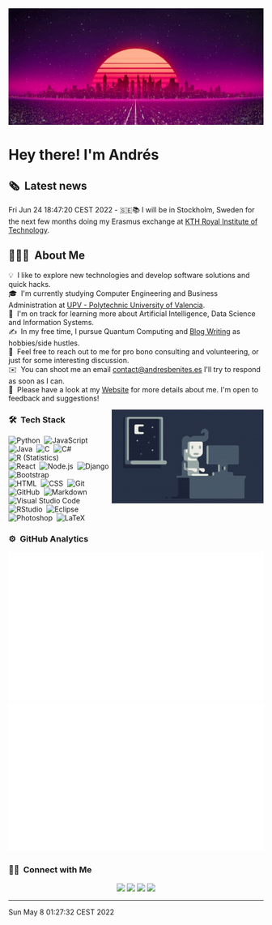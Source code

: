 <img src ="https://github.com/daibeal/daibeal/blob/main/img/ezgif.com-gif-maker.gif" width='100%' height='230px' alt="Happy New Year 2022">

<h1>Hey there! I'm Andrés</h1

<!-- ## 👋 &nbsp;Hey there! I'm Aditya -->
  
## 🗞 &nbsp;Latest news
Fri Jun 24 18:47:20 CEST 2022 - 🇸🇪📚 I will be in Stockholm, Sweden for the next few months doing my Erasmus exchange at [KTH Royal Institute of Technology](https://www.kth.se/en).

## 👨🏻‍💻 &nbsp;About Me

💡 &nbsp;I like to explore new technologies and develop software solutions and quick hacks.\
🎓 &nbsp;I'm currently studying Computer Engineering and Business Administration at [UPV - Polytechnic University of Valencia](https://www.upv.es/es).\
🌱 &nbsp;I'm on track for learning more about Artificial Intelligence, Data Science and Information Systems.\
✍️ &nbsp;In my free time, I pursue Quantum Computing and [Blog Writing](https://blog.andresbenites.es) as hobbies/side hustles.\
💬 &nbsp;Feel free to reach out to me for pro bono consulting and volunteering, or just for some interesting discussion.\
✉️ &nbsp;You can shoot me an email [contact@andresbenites.es](mailto:contact@andresbenites.es?subject=Github%20Profile&body=Hi%20Andr%C3%A9s!%0D%0A%0D%0AI%20would%20like%20to%20send%20you%20a%20message!%0D%0A%0D%0A-%20Att%20(insert%20name)) I'll try to respond as soon as I can.\
📄 &nbsp;Please have a look at my [Website](http://www.andresbenites.es) for more details about me. I'm open to feedback and suggestions!

<img alt="Night Coding" src="https://raw.githubusercontent.com/AVS1508/AVS1508/master/assets/Night-Coding.gif" align="right"/>

### 🛠 &nbsp;Tech Stack

![Python](https://img.shields.io/badge/-Python-05122A?style=flat&logo=python)&nbsp;
![JavaScript](https://img.shields.io/badge/-JavaScript-05122A?style=flat&logo=javascript)&nbsp;
![Java](https://img.shields.io/badge/-Java-05122A?style=flat&logo=Java&logoColor=FFA518)&nbsp;
![C](https://img.shields.io/badge/-C-05122A?style=flat&logo=C&logoColor=A8B9CC)&nbsp;
![C#](https://img.shields.io/badge/C-05122A?style=flat&logo=c-sharp) &nbsp;
![R (Statistics)](https://img.shields.io/badge/-R-05122A?style=flat&logo=R&logoColor=276DC3)\
![React](https://img.shields.io/badge/-React-05122A?style=flat&logo=react)&nbsp;
![Node.js](https://img.shields.io/badge/-Node.js-05122A?style=flat&logo=node.js)&nbsp;
![Django](https://img.shields.io/badge/-Django-05122A?style=flat&logo=django&logoColor=092E20)&nbsp;
![Bootstrap](https://img.shields.io/badge/-Bootstrap-05122A?style=flat&logo=bootstrap&logoColor=563D7C)\
![HTML](https://img.shields.io/badge/-HTML-05122A?style=flat&logo=HTML5)&nbsp;
![CSS](https://img.shields.io/badge/-CSS-05122A?style=flat&logo=CSS3&logoColor=1572B6)&nbsp;
![Git](https://img.shields.io/badge/-Git-05122A?style=flat&logo=git)&nbsp;
![GitHub](https://img.shields.io/badge/-GitHub-05122A?style=flat&logo=github)&nbsp;
![Markdown](https://img.shields.io/badge/-Markdown-05122A?style=flat&logo=markdown)\
![Visual Studio Code](https://img.shields.io/badge/-Visual%20Studio%20Code-05122A?style=flat&logo=visual-studio-code&logoColor=007ACC)&nbsp;
![RStudio](https://img.shields.io/badge/-RStudio-05122A?style=flat&logo=rstudio)&nbsp;
![Eclipse](https://img.shields.io/badge/-Eclipse-05122A?style=flat&logo=eclipse-ide&logoColor=2C2255)\
![Photoshop](https://img.shields.io/badge/-Photoshop-05122A?style=flat&logo=adobe-photoshop)&nbsp;
![LaTeX](https://img.shields.io/badge/latex-05122A?style=flat&logo=latex)&nbsp;

### ⚙️ &nbsp;GitHub Analytics

<p align="center">
  <img src="https://raw.githubusercontent.com/daibeal/github-stats/master/generated/languages.svg"/>
  <img src="https://raw.githubusercontent.com/daibeal/github-stats/master/generated/overview.svg"/>
</p>

### 🤝🏻 &nbsp;Connect with Me

<p align="center">
<a href="http://www.andresbenites.es"><img src="https://img.shields.io/badge/-andresbenites.es-3423A6?style=flat&logo=Google-Chrome&logoColor=white"/></a>
<a href="https://www.linkedin.com/in/daibeal/"><img src="https://img.shields.io/badge/-Andrés B. Aldaz-0077B5?style=flat&logo=Linkedin&logoColor=white"/></a>
<a href="mailto:contact@andresbenites.es?subject=Github%20Profile&body=Hi%20Andr%C3%A9s!%0D%0A%0D%0AI%20would%20like%20to%20send%20you%20a%20message!%0D%0A%0D%0A-%20Att%20(insert%20name)"><img src="https://img.shields.io/badge/-contact@andresbenites.es-D14836?style=flat&logo=Gmail&logoColor=white"/></a>
<a href="https://instagram.com/andresbenitess"><img src="https://img.shields.io/badge/-@andresbenitess-E4405F?style=flat&logo=Instagram&logoColor=white"/></a>
</p>

-----
Sun May  8 01:27:32 CEST 2022
